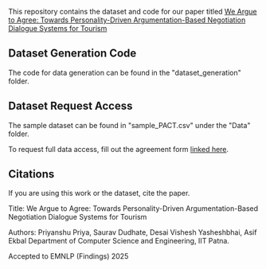 This repository contains the dataset and code for our paper titled [We Argue to Agree: Towards Personality-Driven Argumentation-Based Negotiation Dialogue Systems for Tourism
]()

## Dataset Generation Code
The code for data generation can be found in the "dataset_generation" folder.


## Dataset Request Access

The sample dataset can be found in "sample_PACT.csv" under the "Data" folder. 

To request full data access, fill out the agreement form [linked here](https://docs.google.com/forms/d/e/1FAIpQLSfHG0KneDg9ahQlOggDZa_DrXZ6cRzIsHg5-3hHUhhaGReIHQ/viewform?usp=dialog).

## Citations

If you are using this work or the dataset, cite the paper.

Title: We Argue to Agree: Towards Personality-Driven Argumentation-Based Negotiation Dialogue Systems for Tourism

Authors: Priyanshu Priya, Saurav Dudhate, Desai Vishesh Yasheshbhai, Asif Ekbal
Department of Computer Science and Engineering, IIT Patna.

Accepted to EMNLP (Findings) 2025
